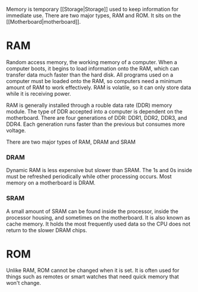 Memory is temporary [[Storage|Storage]] used to keep information for immediate use. There are two major types, RAM and ROM. It sits on the [[Motherboard|motherboard]].

# RAM
Random access memory, the working memory of a computer. When a computer boots, it begins to load information onto the RAM, which can transfer data much faster than the hard disk. All programs used on a computer must be loaded onto the RAM, so computers need a minimum amount of RAM to work effectively. RAM is volatile, so it can only store data while it is receiving power.

RAM is generally installed through a rouble data rate (DDR) memory module. The type of DDR accepted into a computer is dependent on the motherboard. There are four generations of DDR: DDR1, DDR2, DDR3, and DDR4. Each generation runs faster than the previous but consumes more voltage.

There are two major types of RAM, DRAM and SRAM

### DRAM
Dynamic RAM is less expensive but slower than SRAM. The 1s and 0s inside must be refreshed periodically while other processing occurs. Most memory on a motherboard is DRAM.

### SRAM
A small amount of SRAM can be found inside the processor, inside the processor housing, and sometimes on the motherboard. It is also known as cache memory. It holds the most frequently used data so the CPU does not return to the slower DRAM chips.

# ROM
Unlike RAM, ROM cannot be changed when it is set. It is often used for things such as remotes or smart watches that need quick memory that won't change.